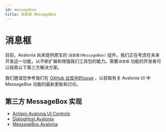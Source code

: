 ```yaml
---
id: messagebox
title: 消息框 MessageBox
---
```


# 消息框

目前，Avalonia 尚未提供原生的 `消息框(MessageBox)` 组件。我们正在考虑在未来开发这一功能，以不断扩展和增强我们工具包的能力。需要`消息框` 功能的开发者可以探索以下第三方解决方案。

我们邀请您参考我们在  [GitHub 仓库中的issue](https://github.com/AvaloniaUI/Avalonia/issues/670)  ，以获取有关 Avalonia UI 中 MessageBox 功能的最新更新和讨论。

## 第三方 MessageBox 实现

* [Actipro Avalonia UI Controls](https://www.actiprosoftware.com/products/controls/avalonia)
* [DialogHost.Avalonia](https://github.com/AvaloniaUtils/DialogHost.Avalonia)
* [MessageBox.Avalonia](https://github.com/AvaloniaCommunity/MessageBox.Avalonia)